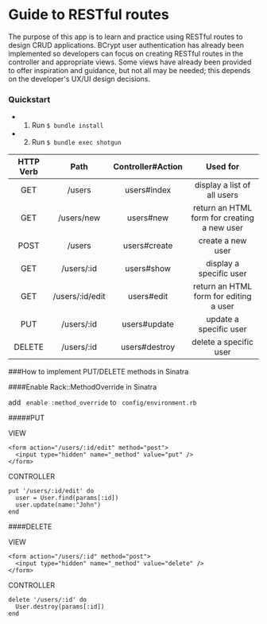 # Guide to RESTful routes

The purpose of this app is to learn and practice using RESTful routes to design CRUD applications.
BCrypt user authentication has already been implemented so developers can focus on creating RESTful routes
in the controller and appropriate views. Some views have already been provided to offer inspiration and guidance,
but not all may be needed; this depends on the developer's UX/UI design decisions.

### Quickstart
- 1. Run `$ bundle install`
- 2. Run `$ bundle exec shotgun`

| HTTP Verb     |       Path        | Controller#Action     |                   Used for                    |
|:---------:    |:----------------: |:-----------------:    |:--------------------------------------------: |
| GET           | /users           | users#index          | display a list of all users                  |
| GET           | /users/new       | users#new            | return an HTML form for creating a new user  |
| POST          | /users           | users#create         | create a new user                            |
| GET           | /users/:id       | users#show           | display a specific user                      |
| GET           | /users/:id/edit  | users#edit           | return an HTML form for editing a user       |
| PUT           | /users/:id       | users#update         | update a specific user                       |
| DELETE        | /users/:id       | users#destroy        | delete a specific user                       |

###How to implement PUT/DELETE methods in Sinatra

####Enable Rack::MethodOverride in Sinatra

add ` enable :method_override` to ` config/environment.rb`

#####PUT

VIEW
```
<form action="/users/:id/edit" method="post">
  <input type="hidden" name="_method" value="put" />
</form>
```
CONTROLLER
```
put '/users/:id/edit' do
  user = User.find(params[:id])
  user.update(name:"John")
end
```

####DELETE

VIEW
```
<form action="/users/:id" method="post">
  <input type="hidden" name="_method" value="delete" />
</form>
```
CONTROLLER

```
delete '/users/:id' do
  User.destroy(params[:id])
end
```